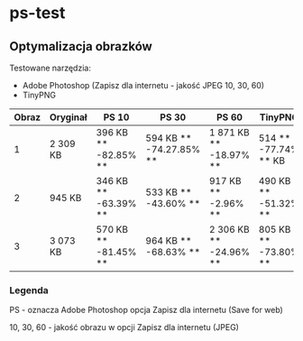 # ps-test

## Optymalizacja obrazków
Testowane narzędzia:
* Adobe Photoshop (Zapisz dla internetu - jakość JPEG 10, 30, 60)
* TinyPNG

Obraz | Oryginał | PS 10 | PS 30 | PS 60 | TinyPNG
------------ | ------------- | ------------- | ------------- | ------------- | -------------
1 | 2 309 KB | 396 KB ** -82.85% ** | 594 KB ** -74.27.85% ** | 1 871 KB ** -18.97% ** | 514 ** -77.74% ** KB
2 | 945 KB | 346 KB ** -63.39% ** | 533 KB ** -43.60% ** | 917 KB ** -2.96% ** | 490 KB ** -51.32% **
3 | 3 073 KB | 570 KB ** -81.45% ** | 964 KB ** -68.63% ** | 2 306 KB ** -24.96% ** | 805 KB ** -73.80% **

### Legenda
PS - oznacza Adobe Photoshop opcja Zapisz dla internetu (Save for web)

10, 30, 60 - jakość obrazu w opcji Zapisz dla internetu (JPEG)
